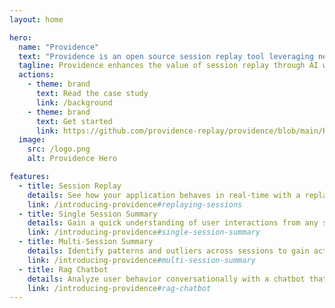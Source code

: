 ```yaml
---
layout: home

hero:
  name: "Providence"
  text: "Providence is an open source session replay tool leveraging next generation AI tools."
  tagline: Providence enhances the value of session replay through AI while significantly mitigating the time investment needed to draw meaningful conclusions from user sessions. 
  actions:
    - theme: brand
      text: Read the case study
      link: /background
    - theme: brand
      text: Get started
      link: https://github.com/providence-replay/providence/blob/main/README.md
  image:
    src: /logo.png
    alt: Providence Hero

features:
  - title: Session Replay
    details: See how your application behaves in real-time with a replay of user interactions through a reconstruction of the DOM state.
    link: /introducing-providence#replaying-sessions
  - title: Single Session Summary
    details: Gain a quick understanding of user interactions from any session, without replaying it.
    link: /introducing-providence#single-session-summary
  - title: Multi-Session Summary
    details: Identify patterns and outliers across sessions to gain actionable insights with just a couple of clicks.
    link: /introducing-providence#multi-session-summary
  - title: Rag Chatbot
    details: Analyze user behavior conversationally with a chatbot that provides data-driven answers.
    link: /introducing-providence#rag-chatbot
---
```


